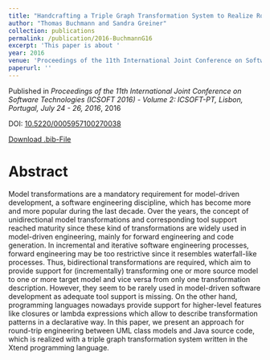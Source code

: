 ```yaml
---
title: "Handcrafting a Triple Graph Transformation System to Realize Round-trip Engineering Between UML Class Models and Java Source Code"
author: "Thomas Buchmann and Sandra Greiner"
collection: publications
permalink: /publication/2016-BuchmannG16
excerpt: 'This paper is about '
year: 2016
venue: 'Proceedings of the 11th International Joint Conference on Software Technologies (ICSOFT 2016) - Volume 2: ICSOFT-PT, Lisbon, Portugal, July 24 - 26, 2016'
paperurl: ''
---
```


Published in *Proceedings of the 11th International Joint Conference on Software Technologies (ICSOFT 2016) - Volume 2: ICSOFT-PT, Lisbon, Portugal, July 24 - 26, 2016*, 2016

DOI: [10.5220/0005957100270038](https://doi.org/10.5220/0005957100270038)

[Download .bib-File](https://tbuchmann.github.io/files/BuchmannG16.bib)

Abstract
=====

Model transformations are a mandatory requirement for model-driven development, a software engineering discipline, which has become more and more popular during the last decade. Over the years, the concept of unidirectional model transformations and corresponding tool support reached maturity since these kind of transformations are widely used in model-driven engineering, mainly for forward engineering and code generation. In incremental and iterative software engineering processes, forward engineering may be too restrictive since it resembles waterfall-like processes. Thus, bidirectional transformations are required, which aim to provide support for (incrementally) transforming one or more source model to one or more target model and vice versa from only one transformation description.  However, they seem to be rarely used in model-driven software development as adequate tool support is missing. On the other hand, programming languages nowadays provide support for higher-level features like closures or lambda expressions which allow to describe transformation patterns in a declarative way.  In this paper, we present an approach for round-trip engineering between UML class models and Java source code, which is realized with a triple graph transformation system written in the Xtend programming language. 